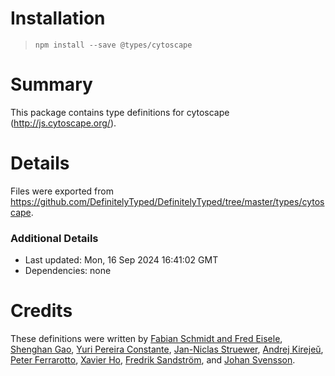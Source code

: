 # Installation
> `npm install --save @types/cytoscape`

# Summary
This package contains type definitions for cytoscape (http://js.cytoscape.org/).

# Details
Files were exported from https://github.com/DefinitelyTyped/DefinitelyTyped/tree/master/types/cytoscape.

### Additional Details
 * Last updated: Mon, 16 Sep 2024 16:41:02 GMT
 * Dependencies: none

# Credits
These definitions were written by [ Fabian Schmidt and Fred Eisele](https://github.com/phreed), [Shenghan Gao](https://github.com/wy193777), [Yuri Pereira Constante](https://github.com/ypconstante), [Jan-Niclas Struewer](https://github.com/janniclas), [Andrej Kirejeŭ](https://github.com/gsbelarus), [Peter Ferrarotto](https://github.com/peterjferrarotto), [Xavier Ho](https://github.com/spaxe), [Fredrik Sandström](https://github.com/Veckodag), and [Johan Svensson](https://github.com/jsve).
